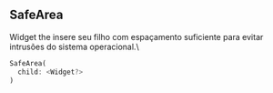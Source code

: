 ## SafeArea

Widget the insere seu filho com espaçamento suficiente para evitar intrusões do sistema operacional.\

```dart
SafeArea(
  child: <Widget?>
)
```
